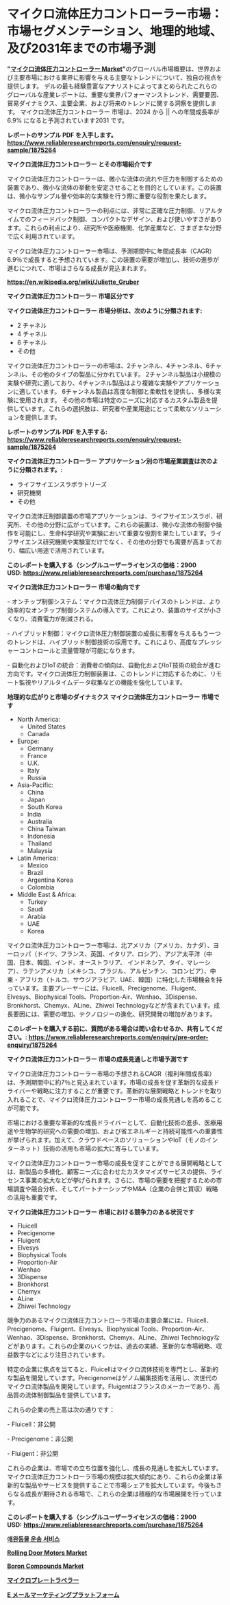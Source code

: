 <p><h1>マイクロ流体圧力コントローラー市場：市場セグメンテーション、地理的地域、及び2031年までの市場予測</h1></p><p><strong>"<a href="https://www.reliableresearchreports.com/microfluidic-pressure-controller-r1875264">マイクロ流体圧力コントローラー Market</a>"</strong>のグローバル市場概要は、世界および主要市場における業界に影響を与える主要なトレンドについて、独自の視点を提供します。 デルの最も経験豊富なアナリストによってまとめられたこれらのグローバルな産業レポートは、重要な業界パフォーマンストレンド、需要要因、貿易ダイナミクス、主要企業、および将来のトレンドに関する洞察を提供します。 マイクロ流体圧力コントローラー 市場は、2024 から || への年間成長率が6.9% になると予測されています2031 です。</p>
<p><strong>レポートのサンプル PDF を入手します。</strong><strong><a href="https://www.reliableresearchreports.com/enquiry/request-sample/1875264">https://www.reliableresearchreports.com/enquiry/request-sample/1875264</a></strong></p>
<p><strong>マイクロ流体圧力コントローラー とその市場紹介です</strong></p>
<p><p>マイクロ流体圧力コントローラーは、微小な流体の流れや圧力を制御するための装置であり、微小な流体の挙動を安定させることを目的としています。この装置は、微小なサンプル量や効率的な実験を行う際に重要な役割を果たします。</p><p>マイクロ流体圧力コントローラーの利点には、非常に正確な圧力制御、リアルタイムでのフィードバック制御、コンパクトなデザイン、および使いやすさがあります。これらの利点により、研究所や医療機関、化学産業など、さまざまな分野で広く利用されています。</p><p>マイクロ流体圧力コントローラー市場は、予測期間中に年間成長率（CAGR）6.9％で成長すると予想されています。この装置の需要が増加し、技術の進歩が進むにつれて、市場はさらなる成長が見込まれます。</p><a href="https://en.wikipedia.org/wiki/Juliette_Gruber"></a></p>
<p><strong><a href="https://en.wikipedia.org/wiki/Juliette_Gruber">https://en.wikipedia.org/wiki/Juliette_Gruber</a></strong></p>
<p><strong>マイクロ流体圧力コントローラー&nbsp;市場区分です</strong><strong></strong></p>
<p><strong>マイクロ流体圧力コントローラー 市場分析は、次のように分類されます:</strong>&nbsp;</p>
<p><ul><li>2 チャネル</li><li>4 チャネル</li><li>6 チャネル</li><li>その他</li></ul></p>
<p><p>マイクロ流体圧力コントローラーの市場は、2チャンネル、4チャンネル、6チャンネル、その他のタイプの製品に分かれています。 2チャンネル製品は小規模の実験や研究に適しており、4チャンネル製品はより複雑な実験やアプリケーションに適しています。 6チャンネル製品は高度な制御と柔軟性を提供し、多様な実験に使用されます。 その他の市場は特定のニーズに対応するカスタム製品を提供しています。これらの選択肢は、研究者や産業用途にとって柔軟なソリューションを提供します。</p></p>
<p><strong>レポートのサンプル PDF を入手する: <a href="https://www.reliableresearchreports.com/enquiry/request-sample/1875264">https://www.reliableresearchreports.com/enquiry/request-sample/1875264</a></strong></p>
<p><strong> マイクロ流体圧力コントローラー アプリケーション別の市場産業調査は次のように分類されます。:</strong></p>
<p><ul><li>ライフサイエンスラボラトリーズ</li><li>研究機関</li><li>その他</li></ul></p>
<p><p>マイクロ流体圧制御装置の市場アプリケーションは、ライフサイエンスラボ、研究所、その他の分野に広がっています。これらの装置は、微小な流体の制御や操作を可能にし、生命科学研究や実験において重要な役割を果たしています。ライフサイエンス研究機関や実験室だけでなく、その他の分野でも需要が高まっており、幅広い用途で活用されています。</p></p>
<p><strong>このレポートを購入する（シングルユーザーライセンスの価格：2900 USD:</strong><strong>&nbsp;<a href="https://www.reliableresearchreports.com/purchase/1875264">https://www.reliableresearchreports.com/purchase/1875264</a></strong></p>
<p><strong>マイクロ流体圧力コントローラー 市場の動向です</strong></p>
<p><p>- オンチップ制御システム：マイクロ流体圧力制御デバイスのトレンドは、より効率的なオンチップ制御システムの導入です。これにより、装置のサイズが小さくなり、消費電力が削減される。</p><p>- ハイブリッド制御：マイクロ流体圧力制御装置の成長に影響を与えるもう一つのトレンドは、ハイブリッド制御技術の採用です。これにより、高度なプレッシャーコントロールと流量管理が可能になります。</p><p>- 自動化およびIoTの統合：消費者の傾向は、自動化およびIoT技術の統合が進む方向です。マイクロ流体圧力制御装置は、このトレンドに対応するために、リモート監視やリアルタイムデータ収集などの機能を強化しています。</p></p>
<p><strong>地理的な広がりと市場のダイナミクス マイクロ流体圧力コントローラー 市場です</strong></p>
<p><ul>
    <li>
        North America:
        <ul>
            <li>United States</li>
            <li>Canada</li>
        </ul>
    </li>
    <li>
        Europe:
        <ul>
            <li>Germany</li>
            <li>France</li>
            <li>U.K.</li>
            <li>Italy</li>
            <li>Russia</li>
        </ul>
    </li>
    <li>
        Asia-Pacific:
        <ul>
            <li>China</li>
            <li>Japan</li>
            <li>South Korea</li>
            <li>India</li>
            <li>Australia</li>
            <li>China Taiwan</li>
            <li>Indonesia</li>
            <li>Thailand</li>
            <li>Malaysia</li>
        </ul>
    </li>
    <li>
        Latin America:
        <ul>
            <li>Mexico</li>
            <li>Brazil</li>
            <li>Argentina Korea</li>
            <li>Colombia</li>
        </ul>
    </li>
    <li>
        Middle East & Africa:
        <ul>
            <li>Turkey</li>
            <li>Saudi</li>
            <li>Arabia</li>
            <li>UAE</li>
            <li>Korea</li>
        </ul>
    </li>
    </ul></p>
<p><p>マイクロ流体圧力コントローラー市場は、北アメリカ（アメリカ、カナダ）、ヨーロッパ（ドイツ、フランス、英国、イタリア、ロシア）、アジア太平洋（中国、日本、韓国、インド、オーストラリア、 インドネシア、タイ、マレーシア）、ラテンアメリカ（メキシコ、ブラジル、アルゼンチン、コロンビア）、中東・アフリカ（トルコ、サウジアラビア、UAE、韓国）に特化した市場機会を持っています。主要プレーヤーには、Fluicell、Precigenome、Fluigent、Elvesys、Biophysical Tools、Proportion-Air、Wenhao、3Dispense、Bronkhorst、Chemyx、ALine、Zhiwei Technologyなどが含まれています。成長要因には、需要の増加、テクノロジーの進化、研究開発の増加があります。</p></p>
<p><strong>このレポートを購入する前に、質問がある場合は問い合わせるか、共有してください。:&nbsp;<a href="https://www.reliableresearchreports.com/enquiry/pre-order-enquiry/1875264">https://www.reliableresearchreports.com/enquiry/pre-order-enquiry/1875264</a></strong></p>
<p><strong>マイクロ流体圧力コントローラー 市場の成長見通しと市場予測です</strong></p>
<p><p>マイクロ流体圧力コントローラー市場の予想されるCAGR（複利年間成長率）は、予測期間中に約7％と見込まれています。市場の成長を促す革新的な成長ドライバーや戦略に注力することが重要です。革新的な展開戦略とトレンドを取り入れることで、マイクロ流体圧力コントローラー市場の成長見通しを高めることが可能です。</p><p>市場における重要な革新的な成長ドライバーとして、自動化技術の進歩、医療用途や生物学的研究への需要の増加、および省エネルギーと持続可能性への重要性が挙げられます。加えて、クラウドベースのソリューションやIoT（モノのインターネット）技術の活用も市場の拡大に寄与しています。</p><p>マイクロ流体圧力コントローラー市場の成長を促すことができる展開戦略としては、新製品の多様化、顧客ニーズに合わせたカスタマイズサービスの提供、ライセンス事業の拡大などが挙げられます。さらに、市場の需要を把握するための市場調査や競合分析、そしてパートナーシップやM&A（企業の合併と買収）戦略の活用も重要です。</p></p>
<p><strong>マイクロ流体圧力コントローラー 市場における競争力のある状況です</strong></p>
<p><ul><li>Fluicell</li><li>Precigenome</li><li>Fluigent</li><li>Elvesys</li><li>Biophysical Tools</li><li>Proportion-Air</li><li>Wenhao</li><li>3Dispense</li><li>Bronkhorst</li><li>Chemyx</li><li>ALine</li><li>Zhiwei Technology</li></ul></p>
<p><p>競争力のあるマイクロ流体圧力コントローラ市場の主要企業には、Fluicell、Precigenome、Fluigent、Elvesys、Biophysical Tools、Proportion-Air、Wenhao、3Dispense、Bronkhorst、Chemyx、ALine、Zhiwei Technologyなどがあります。これらの企業のいくつかは、過去の実績、革新的な市場戦略、収益数字などにより注目されています。</p><p>特定の企業に焦点を当てると、Fluicellはマイクロ流体技術を専門とし、革新的な製品を開発しています。Precigenomeはゲノム編集技術を活用し、次世代のマイクロ流体製品を開発しています。Fluigentはフランスのメーカーであり、高品質の流体制御製品を提供しています。</p><p>これらの企業の売上高は次の通りです：</p><p>- Fluicell：非公開</p><p>- Precigenome：非公開</p><p>- Fluigent：非公開</p><p>これらの企業は、市場での立ち位置を強化し、成長の見通しを拡大しています。マイクロ流体圧力コントローラ市場の規模は拡大傾向にあり、これらの企業は革新的な製品やサービスを提供することで市場シェアを拡大しています。今後もさらなる成長が期待される市場で、これらの企業は積極的な市場展開を行っています。</p></p>
<p><strong>このレポートを購入する（シングルユーザーライセンスの価格：2900 USD:</strong>&nbsp;<strong><a href="https://www.reliableresearchreports.com/purchase/1875264">https://www.reliableresearchreports.com/purchase/1875264</a></strong></p>
<p><strong><p><a href="https://medium.com/@trevorkruvalis5678/%EA%B8%80%EB%A1%9C%EB%B2%8C-%EC%95%A0%EC%99%84%EB%8F%99%EB%AC%BC-%EC%88%98%EC%86%A1-%EC%84%9C%EB%B9%84%EC%8A%A4-%EC%8B%9C%EC%9E%A5-%EA%B7%9C%EB%AA%A8-%EB%B0%8F-%EC%8B%9C%EC%9E%A5-%EB%8F%99%ED%96%A5-%EB%B6%84%EC%84%9D-%EC%A7%80%EC%97%AD%EB%B3%84-%EC%A0%84%EB%A7%9D-%EA%B2%BD%EC%9F%81-%EC%A0%84%EB%9E%B5%EC%9D%80-2024%EB%85%84%EB%B6%80%ED%84%B0-2031%EB%85%84%EA%B9%8C%EC%A7%80-%EC%98%88%EC%B8%A1%EB%90%A9%EB%8B%88%EB%8B%A4-9c98d16a89b0">애완동물 운송 서비스</a></p><p><a href="https://medium.com/@bradleyills65767/evaluating-global-rolling-door-motors-market-trends-and-growth-opportunities-by-region-type-ac-35a0648bbabc">Rolling Door Motors Market</a></p><p><a href="https://www.linkedin.com/pulse/boron-compounds-market-research-report-includes-anal-karmark-9cikf?trackingId=LOCDutmjRA%2B82H5MkjTTTQ%3D%3D">Boron Compounds Market</a></p><p><a href="https://github.com/lababdou/Market-Research-Report-List-5/blob/main/204485973638.md">マイクロプレートラベラー</a></p><p><a href="https://medium.com/@alyle7648/e%E3%83%A1%E3%83%BC%E3%83%AB%E3%83%9E%E3%83%BC%E3%82%B1%E3%83%86%E3%82%A3%E3%83%B3%E3%82%B0%E3%83%97%E3%83%A9%E3%83%83%E3%83%88%E3%83%95%E3%82%A9%E3%83%BC%E3%83%A0%E5%B8%82%E5%A0%B4%E3%81%AE%E8%A6%8F%E6%A8%A1-%E6%88%90%E9%95%B7-%E5%B8%82%E5%A0%B4%E3%82%BB%E3%82%B0%E3%83%A1%E3%83%B3%E3%83%86%E3%83%BC%E3%82%B7%E3%83%A7%E3%83%B3%E3%81%8A%E3%82%88%E3%81%B3%E5%9C%B0%E5%9F%9F%E5%88%A5%E3%82%A4%E3%83%B3%E3%82%B5%E3%82%A4%E3%83%88%E3%81%AB%E3%82%88%E3%82%8B%E6%A5%AD%E7%95%8C%E5%88%86%E6%9E%90-%E4%BA%88%E6%B8%AC2031%E5%B9%B4%E3%81%BE%E3%81%A7-ea51338a536d">E メールマーケティングプラットフォーム</a></p></strong></p>
